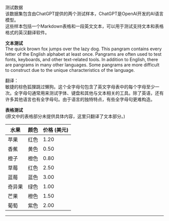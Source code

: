 测试数据  
该数据集包含由ChatGPT提供的两个测试样本，ChatGPT是OpenAI开发的AI语言模型。  
这些样本包括一个Markdown表格和一段英文文本，可以用于测试支持文本和表格格式的英汉翻译软件。  

**文本测试**  
The quick brown fox jumps over the lazy dog. This pangram contains every letter of the English alphabet at least once. Pangrams are often used to test fonts, keyboards, and other text-related tools. In addition to English, there are pangrams in many other languages. Some pangrams are more difficult to construct due to the unique characteristics of the language.

翻译：  
敏捷的棕色狐狸跳过懒狗。这个全字母句包含了英文字母表中的每个字母至少一次。全字母句通常用来测试字体、键盘和其他与文本相关的工具。除了英语，还有许多其他语言也有全字母句。由于语言的独特特点，有些全字母句更难构造。

**表格测试**  
(原文中的表格部分未提供具体内容，这里只翻译了文本部分。)

| 水果 | 颜色 | 价格 (美元) |
| --- | --- | --- |
| 苹果 | 红色 | 1.20 |
| 香蕉 | 黄色 | 0.50 |
| 橙子 | 橙色 | 0.80 |
| 草莓 | 红色 | 2.50 |
| 蓝莓 | 蓝色 | 3.00 |
| 奇异果 | 绿色 | 1.00 |
| 芒果 | 橙色 | 1.50 |
| 葡萄 | 紫色 | 2.00 |

---

